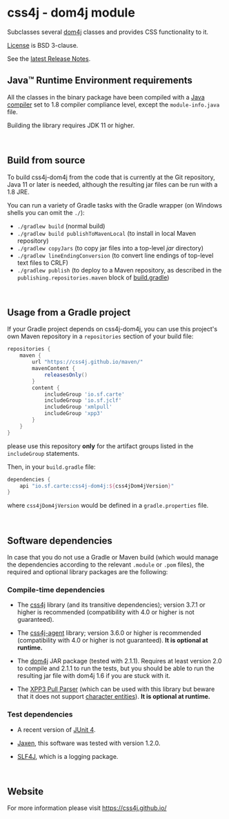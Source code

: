 # css4j - dom4j module

Subclasses several [dom4j](https://dom4j.github.io/) classes and provides CSS functionality to it.

[License](LICENSE.txt) is BSD 3-clause.

See the [latest Release Notes](RELEASE_NOTES.md).

## Java™ Runtime Environment requirements
All the classes in the binary package have been compiled with a [Java compiler](https://adoptium.net/)
set to 1.8 compiler compliance level, except the `module-info.java` file.

Building the library requires JDK 11 or higher.

<br/>

## Build from source
To build css4j-dom4j from the code that is currently at the Git repository, Java
11 or later is needed, although the resulting jar files can be run with a 1.8 JRE.

You can run a variety of Gradle tasks with the Gradle wrapper (on Windows shells you can omit the `./`):

- `./gradlew build` (normal build)
- `./gradlew build publishToMavenLocal` (to install in local Maven repository)
- `./gradlew copyJars` (to copy jar files into a top-level _jar_ directory)
- `./gradlew lineEndingConversion` (to convert line endings of top-level text files to CRLF)
- `./gradlew publish` (to deploy to a Maven repository, as described in the `publishing.repositories.maven` block of
[build.gradle](https://github.com/css4j/css4j-dom4j/blob/master/build.gradle))

<br/>

## Usage from a Gradle project
If your Gradle project depends on css4j-dom4j, you can use this project's own Maven repository in a `repositories` section of
your build file:
```groovy
repositories {
    maven {
        url "https://css4j.github.io/maven/"
        mavenContent {
            releasesOnly()
        }
        content {
            includeGroup 'io.sf.carte'
            includeGroup 'io.sf.jclf'
            includeGroup 'xmlpull'
            includeGroup 'xpp3'
        }
    }
}
```
please use this repository **only** for the artifact groups listed in the `includeGroup` statements.

Then, in your `build.gradle` file:
```groovy
dependencies {
    api "io.sf.carte:css4j-dom4j:${css4jDom4jVersion}"
}
```
where `css4jDom4jVersion` would be defined in a `gradle.properties` file.

<br/>

## Software dependencies

In case that you do not use a Gradle or Maven build (which would manage the
dependencies according to the relevant `.module` or `.pom` files), the required
and optional library packages are the following:

### Compile-time dependencies

- The [css4j](https://github.com/css4j/css4j/releases) library (and its transitive
  dependencies); version 3.7.1 or higher is recommended (compatibility with 4.0 or
  higher is not guaranteed).

- The [css4j-agent](https://github.com/css4j/css4j-agent/releases) library;
  version 3.6.0 or higher is recommended (compatibility with 4.0 or higher is
  not guaranteed). **It is optional at runtime.**

- The [dom4j](https://github.com/dom4j/dom4j) JAR package (tested with 2.1.1).
  Requires at least version 2.0 to compile and 2.1.1 to run the tests, but you
  should be able to run the resulting jar file with dom4j 1.6 if you are stuck with it.

- The [XPP3 Pull Parser](https://github.com/xmlpull-xpp3/xmlpull-xpp3) (which
  can be used with this library but beware that it does not support [character
  entities](https://dev.w3.org/html5/html-author/charref)).
  **It is optional at runtime.**

### Test dependencies

- A recent version of [JUnit 4](https://junit.org/junit4/).

- [Jaxen](https://github.com/jaxen-xpath/jaxen), this software was tested with
  version 1.2.0.

- [SLF4J](http://www.slf4j.org/), which is a logging package.

<br/>

## Website
For more information please visit https://css4j.github.io/
